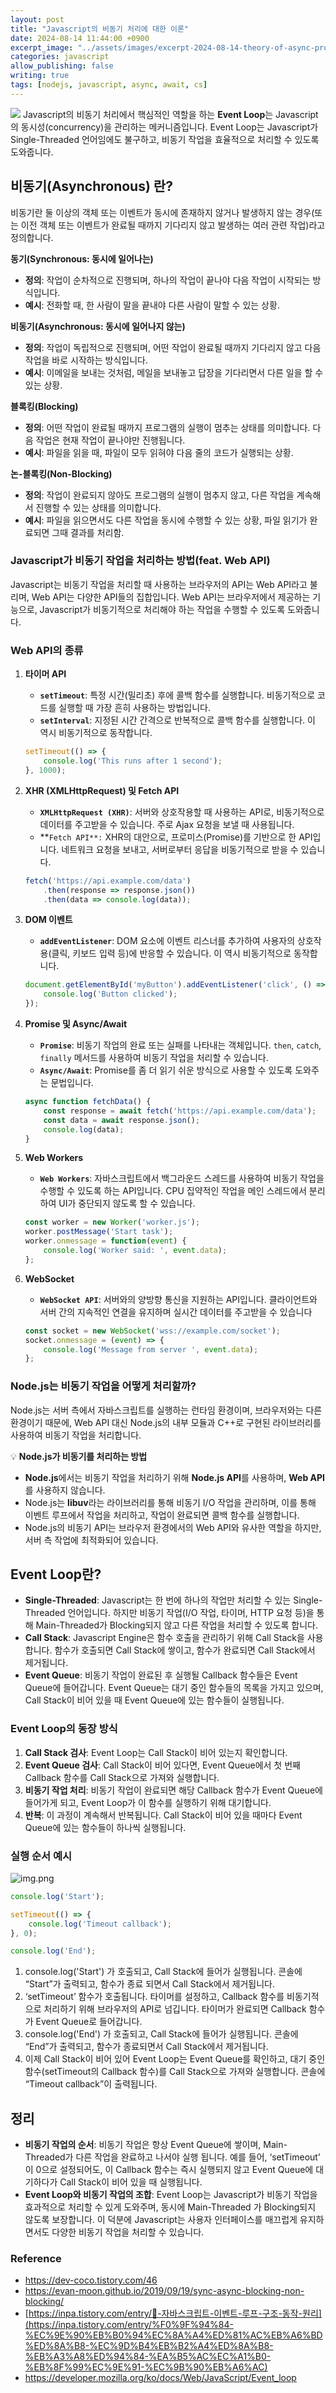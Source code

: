 ```yaml
---
layout: post
title: "Javascript의 비동기 처리에 대한 이론"
date: 2024-08-14 11:44:00 +0900
excerpt_image: "../assets/images/excerpt-2024-08-14-theory-of-async-processing-of-javascript.png"
categories: javascript
allow_publishing: false
writing: true
tags: [nodejs, javascript, async, await, cs]
---
```


![](/assets/images/2024-08-14-theory-of-async-processing-of-javascript1.png)
Javascript의 비동기 처리에서 핵심적인 역할을 하는 **Event Loop**는 Javascript의 동시성(concurrency)을 관리하는 메커니즘입니다. Event Loop는 Javascript가 Single-Threaded 언어임에도 불구하고, 비동기 작업을 효율적으로 처리할 수 있도록 도와줍니다.

## 비동기(Asynchronous) 란?

비동기란 둘 이상의 객체 또는 이벤트가 동시에 존재하지 않거나 발생하지 않는 경우(또는 이전 객체 또는 이벤트가 완료될 때까지 기다리지 않고 발생하는 여러 관련 작업)라고 정의합니다.

**동기(Synchronous: 동시에 일어나는)**

- **정의**: 작업이 순차적으로 진행되며, 하나의 작업이 끝나야 다음 작업이 시작되는 방식입니다.
- **예시**: 전화할 때, 한 사람이 말을 끝내야 다른 사람이 말할 수 있는 상황.

**비동기(Asynchronous: 동시에 일어나지 않는)**

- **정의**: 작업이 독립적으로 진행되며, 어떤 작업이 완료될 때까지 기다리지 않고 다음 작업을 바로 시작하는 방식입니다.
- **예시**: 이메일을 보내는 것처럼, 메일을 보내놓고 답장을 기다리면서 다른 일을 할 수 있는 상황.

**블록킹(Blocking)**

- **정의**: 어떤 작업이 완료될 때까지 프로그램의 실행이 멈추는 상태를 의미합니다. 다음 작업은 현재 작업이 끝나야만 진행됩니다.
- **예시**: 파일을 읽을 때, 파일이 모두 읽혀야 다음 줄의 코드가 실행되는 상황.

**논-블록킹(Non-Blocking)**

- **정의**: 작업이 완료되지 않아도 프로그램의 실행이 멈추지 않고, 다른 작업을 계속해서 진행할 수 있는 상태를 의미합니다.
- **예시**: 파일을 읽으면서도 다른 작업을 동시에 수행할 수 있는 상황, 파일 읽기가 완료되면 그때 결과를 처리함.

### Javascript가 비동기 작업을 처리하는 방법(feat. Web API)

Javascript는 비동기 작업을 처리할 때 사용하는 브라우저의 API는 Web API라고 불리며, Web API는 다양한 API들의 집합입니다. Web API는 브라우저에서 제공하는 기능으로, Javascript가 비동기적으로 처리해야 하는 작업을 수행할 수 있도록 도와줍니다.

### Web API의 종류

1. **타이머 API**
    - **`setTimeout`**: 특정 시간(밀리초) 후에 콜백 함수를 실행합니다. 비동기적으로 코드를 실행할 때 가장 흔히 사용하는 방법입니다.
    - **`setInterval`**: 지정된 시간 간격으로 반복적으로 콜백 함수를 실행합니다. 이 역시 비동기적으로 동작합니다.

   ```javascript
   setTimeout(() => {
       console.log('This runs after 1 second');
   }, 1000);
   ```

2. **XHR (XMLHttpRequest) 및 Fetch API**
    - **`XMLHttpRequest (XHR)`**: 서버와 상호작용할 때 사용하는 API로, 비동기적으로 데이터를 주고받을 수 있습니다. 주로 Ajax 요청을 보낼 때 사용됩니다.
    - **`Fetch API**:` XHR의 대안으로, 프로미스(Promise)를 기반으로 한 API입니다. 네트워크 요청을 보내고, 서버로부터 응답을 비동기적으로 받을 수 있습니다.

   ```javascript
   fetch('https://api.example.com/data')
       .then(response => response.json())
       .then(data => console.log(data));
   ```

3. **DOM 이벤트**
    - **`addEventListener`**: DOM 요소에 이벤트 리스너를 추가하여 사용자의 상호작용(클릭, 키보드 입력 등)에 반응할 수 있습니다. 이 역시 비동기적으로 동작합니다.

   ```javascript
   document.getElementById('myButton').addEventListener('click', () => {
       console.log('Button clicked');
   });
   ```

4. **Promise 및 Async/Await**
    - **`Promise`**: 비동기 작업의 완료 또는 실패를 나타내는 객체입니다. `then`, `catch`, `finally` 메서드를 사용하여 비동기 작업을 처리할 수 있습니다.
    - **`Async/Await`**: Promise를 좀 더 읽기 쉬운 방식으로 사용할 수 있도록 도와주는 문법입니다.

   ```javascript
   async function fetchData() {
       const response = await fetch('https://api.example.com/data');
       const data = await response.json();
       console.log(data);
   }
   ```

5. **Web Workers**
    - **`Web Workers`**: 자바스크립트에서 백그라운드 스레드를 사용하여 비동기 작업을 수행할 수 있도록 하는 API입니다. CPU 집약적인 작업을 메인 스레드에서 분리하여 UI가 중단되지 않도록 할 수 있습니다.

   ```javascript
   const worker = new Worker('worker.js');
   worker.postMessage('Start task');
   worker.onmessage = function(event) {
       console.log('Worker said: ', event.data);
   };
   ```

6. **WebSocket**
    - **`WebSocket API`**: 서버와의 양방향 통신을 지원하는 API입니다. 클라이언트와 서버 간의 지속적인 연결을 유지하며 실시간 데이터를 주고받을 수 있습니다

   ```javascript
   const socket = new WebSocket('wss://example.com/socket');
   socket.onmessage = (event) => {
       console.log('Message from server ', event.data);
   };
   ```

### **Node.js는 비동기 작업을 어떻게 처리할까?**

Node.js는 서버 측에서 자바스크립트를 실행하는 런타임 환경이며, 브라우저와는 다른 환경이기 때문에, Web API 대신 Node.js의 내부 모듈과 C++로 구현된 라이브러리를 사용하여 비동기 작업을 처리합니다.

<aside>
💡 <strong>Node.js가 비동기를 처리하는 방법</strong>

- **Node.js**에서는 비동기 작업을 처리하기 위해 **Node.js API**를 사용하며, **Web API**를 사용하지 않습니다.
- Node.js는 **libuv**라는 라이브러리를 통해 비동기 I/O 작업을 관리하며, 이를 통해 이벤트 루프에서 작업을 처리하고, 작업이 완료되면 콜백 함수를 실행합니다.
- Node.js의 비동기 API는 브라우저 환경에서의 Web API와 유사한 역할을 하지만, 서버 측 작업에 최적화되어 있습니다.
</aside>

## Event Loop란?

- **Single-Threaded**: Javascript는 한 번에 하나의 작업만 처리할 수 있는 Single-Threaded 언어입니다. 하지만 비동기 작업(I/O 작업, 타이머, HTTP 요청 등)을 통해 Main-Threaded가 Blocking되지 않고 다른 작업을 처리할 수 있도록 합니다.
- **Call Stack**: Javascript Engine은 함수 호출을 관리하기 위해 Call Stack을 사용합니다. 함수가 호출되면 Call Stack에 쌓이고, 함수가 완료되면 Call Stack에서 제거됩니다.
- **Event Queue**: 비동기 작업이 완료된 후 실행될 Callback 함수들은 Event Queue에 들어갑니다. Event Queue는 대기 중인 함수들의 목록을 가지고 있으며, Call Stack이 비어 있을 때 Event Queue에 있는 함수들이 실행됩니다.

### Event Loop의 동장 방식

1. **Call Stack 검사**: Event Loop는 Call Stack이 비어 있는지 확인합니다.
2. **Event Queue 검사**: Call Stack이 비어 있다면, Event Queue에서 첫 번째 Callback 함수를 Call Stack으로 가져와 실행합니다.
3. **비동기 작업 처리**: 비동기 작업이 완료되면 해당 Callback 함수가 Event Queue에 들어가게 되고, Event Loop가 이 함수를 실행하기 위해 대기합니다.
4. **반복**: 이 과정이 계속해서 반복됩니다. Call Stack이 비어 있을 때마다 Event Queue에 있는 함수들이 하나씩 실행됩니다.

### 실행 순서 예시
![img.png](../assets/images/2024-08-14-theory-of-async-processing-of-javascript2.png)

```javascript
console.log('Start');

setTimeout(() => {
    console.log('Timeout callback');
}, 0);

console.log('End');
```

1. console.log('Start') 가 호출되고, Call Stack에 들어가 실행됩니다. 콘솔에 “Start”가 출력되고, 함수가 종료 되면서 Call Stack에서 제거됩니다.
2. ‘setTimeout’ 함수가 호출됩니다. 타이머를 설정하고, Callback 함수를 비동기적으로 처리하기 위해 브라우저의 API로 넘깁니다. 타이머가 완료되면 Callback 함수가 Event Queue로 들어갑니다.
3. console.log('End') 가 호출되고, Call Stack에 들어가 실행됩니다. 콘솔에 “End”가 출력되고, 함수가 종료되면서 Call Stack에서 제거됩니다.
4. 이제 Call Stack이 비어 있어 Event Loop는 Event Queue를 확인하고, 대기 중인 함수(setTimeout의 Callback 함수)를 Call Stack으로 가져와 실행합니다. 콘솔에 “Timeout callback”이 출력됩니다.

## 정리

- **비동기 작업의 순서**: 비동기 작업은 항상 Event Queue에 쌓이며, Main-Threaded가 다른 작업을 완료하고 나서야 실행 됩니다. 예를 들어, ‘setTimeout’ 이 0으로 설정되어도, 이 Callback 함수는 즉시 실행되지 않고 Event Queue에 대기하다가 Call Stack이 비어 있을 때 실행됩니다.
- **Event Loop와 비동기 작업의 조합**: Event Loop는 Javascript가 비동기 작업을 효과적으로 처리할 수 있게 도와주며, 동시에 Main-Threaded 가 Blocking되지 않도록 보장합니다. 이 덕분에 Javascript는 사용자 인터페이스를 매끄럽게 유지하면서도 다양한 비동기 작업을 처리할 수 있습니다.

### Reference

- https://dev-coco.tistory.com/46
- https://evan-moon.github.io/2019/09/19/sync-async-blocking-non-blocking/
- [https://inpa.tistory.com/entry/🔄-자바스크립트-이벤트-루프-구조-동작-원리](https://inpa.tistory.com/entry/%F0%9F%94%84-%EC%9E%90%EB%B0%94%EC%8A%A4%ED%81%AC%EB%A6%BD%ED%8A%B8-%EC%9D%B4%EB%B2%A4%ED%8A%B8-%EB%A3%A8%ED%94%84-%EA%B5%AC%EC%A1%B0-%EB%8F%99%EC%9E%91-%EC%9B%90%EB%A6%AC)
- https://developer.mozilla.org/ko/docs/Web/JavaScript/Event_loop
